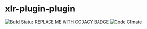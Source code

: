 # xlr-plugin-plugin

[![Build Status](https://travis-ci.org/xebialabs-community/xlr-plugin-plugin.svg?branch=master)](https://travis-ci.org/xebialabs-community/xlr-plugin-plugin)
[REPLACE ME WITH CODACY BADGE](https://www.codacy.com)
[![Code Climate](https://codeclimate.com/github/xebialabs-community/xlr-plugin-plugin/badges/gpa.svg)](https://codeclimate.com/github/xebialabs-community/xlr-plugin-plugin)
